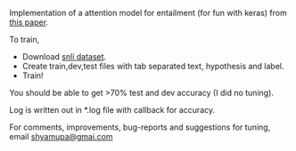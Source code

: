Implementation of a attention model for entailment (for fun with keras) from [this paper](http://arxiv.org/abs/1509.06664).

To train,

* Download [snli dataset](http://nlp.stanford.edu/projects/snli/).
* Create train,dev,test files with tab separated text, hypothesis and label.
* Train!

You should be able to get >70% test and dev accuracy (I did no tuning).

Log is written out in *.log file with callback for accuracy.

For comments, improvements, bug-reports and suggestions for tuning, email shyamupa@gmai.com